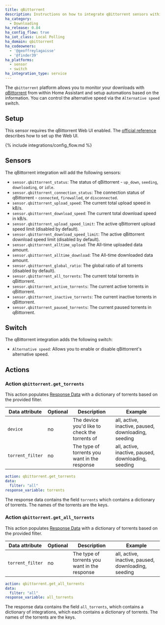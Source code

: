 ```yaml
---
title: qBittorrent
description: Instructions on how to integrate qBittorrent sensors within Home Assistant.
ha_category:
  - Downloading
ha_release: 0.84
ha_config_flow: true
ha_iot_class: Local Polling
ha_domain: qbittorrent
ha_codeowners:
  - '@geoffreylagaisse'
  - '@finder39'
ha_platforms:
  - sensor
  - switch
ha_integration_type: service
---
```


The `qbittorrent` platform allows you to monitor your downloads with [qBittorrent](https://www.qbittorrent.org/) from within Home Assistant and setup automations based on the information.
You can control the alternative speed via the `Alternative speed` switch.

## Setup

This sensor requires the qBittorrent Web UI enabled. The [official reference](https://github.com/qbittorrent/qBittorrent/wiki#webui-related) describes how to set up the Web UI.

{% include integrations/config_flow.md %}

## Sensors

The qBittorrent integration will add the following sensors:

- `sensor.qbittorrent_status`: The status of qBittorrent - `up_down`, `seeding`, `downloading`, or `idle`.
- `sensor.qbittorrent_connection_status`: The connection status of qBittorrent - `connected`, `firewalled`, or `disconnected`.
- `sensor.qbittorrent_upload_speed`: The current total upload speed in kB/s.
- `sensor.qbittorrent_download_speed`: The current total download speed in kB/s.
- `sensor.qbittorrent_upload_speed_limit`: The active qBittorrent upload speed limit (disabled by default).
- `sensor.qbittorrent_download_speed_limit`: The active qBittorrent download speed limit (disabled by default).
- `sensor.qbittorrent_alltime_upload`: The All-time uploaded data amount.
- `sensor.qbittorrent_alltime_download`: The All-time downloaded data amount.
- `sensor.qbittorrent_global_ratio`: The global ratio of all torrents (disabled by default).
- `sensor.qbittorrent_all_torrents`: The current total torrents in qBittorrent.
- `sensor.qbittorrent_active_torrents`: The current active torrents in qBittorrent.
- `sensor.qbittorrent_inactive_torrents`: The current inactive torrents in qBittorrent.
- `sensor.qbittorrent_paused_torrents`: The current paused torrents in qBittorrent.

## Switch

The qBittorrent integration adds the following switch:

- `Alternative speed`: Allows you to enable or disable qBittorrent's alternative speed.

## Actions

### Action `qbittorrent.get_torrents`

This action populates [Response Data](/docs/scripts/perform-actions#use-templates-to-handle-response-data)
with a dictionary of torrents based on the provided filter.

| Data attribute | Optional | Description                                    | Example                                             |
| ---------------------- | -------- | ---------------------------------------------- | --------------------------------------------------- |
| `device`               | no       | The device you'd like to check the torrents of | all, active, inactive, paused, downloading, seeding |
| `torrent_filter`       | no       | The type of torrents you want in the response  | all, active, inactive, paused, downloading, seeding |

```yaml
action: qbittorrent.get_torrents
data:
  filter: "all"
response_variable: torrents
```

The response data contains the field `torrents` which contains a dictionary of torrents. The names of the torrents are the keys.

### Action `qbittorrent.get_all_torrents`

This action populates [Response Data](/docs/scripts/perform-actions#use-templates-to-handle-response-data)
with a dictionary of torrents based on the provided filter.

| Data attribute | Optional | Description                                   | Example                                             |
| ---------------------- | -------- | --------------------------------------------- | --------------------------------------------------- |
| `torrent_filter`       | no       | The type of torrents you want in the response | all, active, inactive, paused, downloading, seeding |

```yaml
action: qbittorrent.get_all_torrents
data:
  filter: "all"
response_variable: all_torrents
```

The response data contains the field `all_torrents`, which contains a dictionary of integrations, which each contains a dictionary of torrents. The names of the torrents are the keys.
